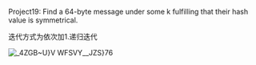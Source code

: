 Project19: Find a 64-byte message under some k fulfilling that their hash value is symmetrical.

迭代方式为依次加1.递归迭代

![_4ZGB~U}V WFSVY__JZS}76](https://user-images.githubusercontent.com/105547875/180979976-8e3afa03-cc0a-43ab-8e36-1688fc2055d4.png)
